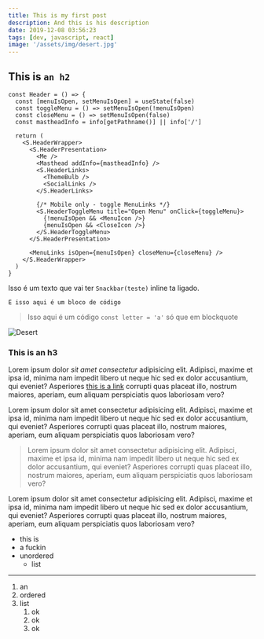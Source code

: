 ```yaml
---
title: This is my first post
description: And this is his description
date: 2019-12-08 03:56:23
tags: [dev, javascript, react]
image: '/assets/img/desert.jpg'
---
```


## This is `an h2`

```jsx{numberLines: true}
const Header = () => {
  const [menuIsOpen, setMenuIsOpen] = useState(false)
  const toggleMenu = () => setMenuIsOpen(!menuIsOpen)
  const closeMenu = () => setMenuIsOpen(false)
  const mastheadInfo = info[getPathname()] || info['/']

  return (
    <S.HeaderWrapper>
      <S.HeaderPresentation>
        <Me />
        <Masthead addInfo={mastheadInfo} />
        <S.HeaderLinks>
          <ThemeBulb />
          <SocialLinks />
        </S.HeaderLinks>

        {/* Mobile only - toggle MenuLinks */}
        <S.HeaderToggleMenu title="Open Menu" onClick={toggleMenu}>
          {!menuIsOpen && <MenuIcon />}
          {menuIsOpen && <CloseIcon />}
        </S.HeaderToggleMenu>
      </S.HeaderPresentation>

      <MenuLinks isOpen={menuIsOpen} closeMenu={closeMenu} />
    </S.HeaderWrapper>
  )
}
```

Isso é um texto que vai ter `Snackbar(teste)` inline ta ligado.

```
E isso aqui é um bloco de código
```

> Isso aqui é um código `const letter = 'a'` só que em blockquote

![Desert](/desert.jpg)

### This is an h3

Lorem ipsum dolor _sit amet consectetur_ adipisicing elit. Adipisci, maxime et ipsa id, minima nam impedit libero ut neque hic sed ex dolor accusantium, qui eveniet? Asperiores [this is a link](https://link) corrupti quas placeat illo, nostrum maiores, aperiam, eum aliquam perspiciatis quos laboriosam vero?

Lorem ipsum dolor sit amet consectetur adipisicing elit. Adipisci, maxime et ipsa id, minima nam impedit libero ut neque hic sed ex dolor accusantium, qui eveniet? Asperiores corrupti quas placeat illo, nostrum maiores, aperiam, eum aliquam perspiciatis quos laboriosam vero?

> Lorem ipsum dolor sit amet consectetur adipisicing elit. Adipisci, maxime et ipsa id, minima nam impedit libero ut neque hic sed ex dolor accusantium, qui eveniet? Asperiores corrupti quas placeat illo, nostrum maiores, aperiam, eum aliquam perspiciatis quos laboriosam vero?

Lorem ipsum dolor sit amet consectetur adipisicing elit. Adipisci, maxime et ipsa id, minima nam impedit libero ut neque hic sed ex dolor accusantium, qui eveniet? Asperiores corrupti quas placeat illo, nostrum maiores, aperiam, eum aliquam perspiciatis quos laboriosam vero?

- this is
- a fuckin
- unordered
  - list

---

1. an
1. ordered
1. list
   1. ok
   1. ok
   1. ok
